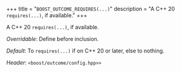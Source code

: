 +++
title = "`BOOST_OUTCOME_REQUIRES(...)`"
description = "A C++ 20 `requires(...)`, if available."
+++

A C++ 20 `requires(...)`, if available.

*Overridable*: Define before inclusion.

*Default*: To `requires(...)` if on C++ 20 or later, else to nothing.

*Header*: `<boost/outcome/config.hpp>>`